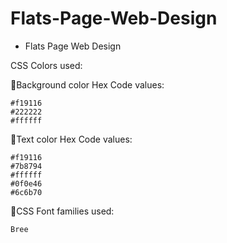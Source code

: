 # Flats-Page-Web-Design

- Flats Page Web Design

CSS Colors used:

📍Background color Hex Code values:

    #f19116
    #222222
    #ffffff

📍Text color Hex Code values:

    #f19116
    #7b8794
    #ffffff
    #0f0e46
    #6c6b70

📍CSS Font families used:

    Bree 
